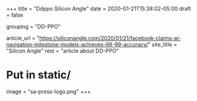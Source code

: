 +++
title = "Ddppo Silicon Angle"
date = 2020-01-21T15:38:02-05:00
draft = false

grouping = "DD-PPO"

article_url = "https://siliconangle.com/2020/01/21/facebook-claims-ai-navigation-milestone-models-achieves-99-99-accuracy/"
site_title = "Silicon Angle"
rest = "article about DD-PPO"

# Put in static/
image = "sa-press-logo.png"
+++
